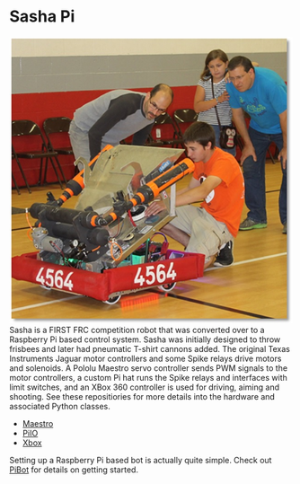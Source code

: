 # Sasha Pi
![Sasha](https://github.com/FRC4564/images/blob/master/sasha.jpg)
Sasha is a FIRST FRC competition robot that was converted over to a Raspberry Pi based control system.  Sasha was initially designed to throw frisbees and later had pneumatic T-shirt cannons added.  The original Texas Instruments Jaguar motor controllers and some Spike relays drive motors and solenoids.  A Pololu Maestro servo controller sends PWM signals to the motor controllers, a custom Pi hat runs the Spike relays and interfaces with limit switches, and an XBox 360 controller is used for driving, aiming and shooting.  See these repositiories for more details into the hardware and associated Python classes.

- [Maestro](https://github.com/FRC4564/Maestro)
- [PiIO](https://github.com/FRC4564/PiIO)
- [Xbox](https://github.com/FRC4564/Xbox)

Setting up a Raspberry Pi based bot is actually quite simple.  Check out [PiBot](https://github.com/FRC4564/BasicPiBot) for details on getting started.

